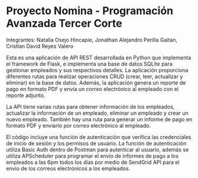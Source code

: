 # Proyecto Nomina - Programación Avanzada Tercer Corte

Integrantes: Natalia Osejo Hincapie, Jonathan Alejandro Perilla Gaitan, Cristian David Reyes Valero

Esta es una aplicación de API REST desarrollada en Python que implementa el framework de Flask, e implementa una base de datos SQLite para gestionar empleados y sus respectivos detalles. 
La aplicación proporciona diferentes rutas para realizar operaciones CRUD (crear, leer, actualizar y eliminar) en la base de datos. Además, la aplicación genera un reporte de pago en formato PDF y envía un correo electrónico al empleado con el reporte adjunto.

La API tiene varias rutas para obtener información de los empleados, actualizar la información de un empleado, eliminar un empleado y crear un nuevo empleado. También hay una ruta para generar un informe de pago en formato PDF y enviarlo por correo electrónico al empleado.

El código incluye una función de autenticación que verifica las credenciales de inicio de sesión y los permisos de usuario. La función de autenticación utiliza Basic Auth dentro de Postman para autenticar al usuario, además se utiliza APScheduler para programar el envío de informes de pago a los empleados a las 6pm todos los días por medio de SendGrid API para el envio de los correos electrónicos a los empleados.
